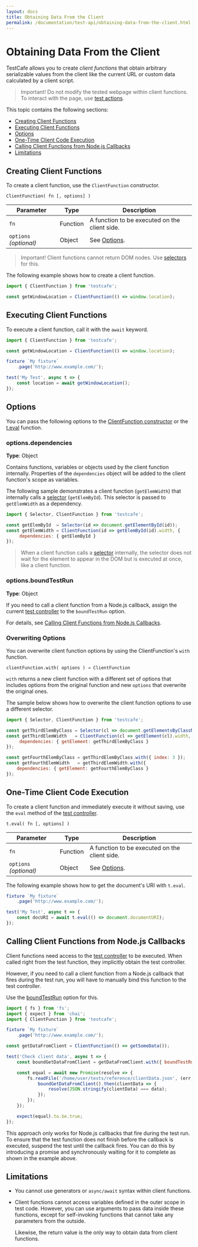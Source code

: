 ```yaml
---
layout: docs
title: Obtaining Data From the Client
permalink: /documentation/test-api/obtaining-data-from-the-client.html
---
```

# Obtaining Data From the Client

TestCafe allows you to create *client functions* that obtain arbitrary
serializable values from the client like the current URL
or custom data calculated by a client script.

> Important! Do not modify the tested webpage within client functions.
> To interact with the page, use [test actions](actions/index.md).

This topic contains the following sections:

* [Creating Client Functions](#creating-client-functions)
* [Executing Client Functions](#executing-client-functions)
* [Options](#options)
* [One-Time Client Code Execution](#one-time-client-code-execution)
* [Calling Client Functions from Node.js Callbacks](#calling-client-functions-from-nodejs-callbacks)
* [Limitations](#limitations)

## Creating Client Functions

To create a client function, use the `ClientFunction` constructor.

```text
ClientFunction( fn [, options] )
```

Parameter              | Type     | Description
---------------------- | -------- | ---------------------------------------------
`fn`                   | Function | A function to be executed on the client side.
`options` *(optional)* | Object   | See [Options](#options).

> Important! Client functions cannot return DOM nodes. Use [selectors](selecting-page-elements/selectors.md) for this.

The following example shows how to create a client function.

```js
import { ClientFunction } from 'testcafe';

const getWindowLocation = ClientFunction(() => window.location);
```

## Executing Client Functions

To execute a client function, call it with the `await` keyword.

```js
import { ClientFunction } from 'testcafe';

const getWindowLocation = ClientFunction(() => window.location);

fixture `My fixture`
    .page('http://www.example.com/');

test('My Test', async t => {
    const location = await getWindowLocation();
});
```

## Options

You can pass the following options to the
[ClientFunction constructor](#creating-client-functions) or the
[t.eval](#one-time-client-code-execution) function.
  
### options.dependencies

**Type**: Object

Contains functions, variables or objects used by the client function internally.
Properties of the `dependencies` object will be added to the client function's scope as variables.

The following sample demonstrates a client function (`getElemWidth`) that
internally calls a [selector](selecting-page-elements/selectors.md) (`getElemById`).
This selector is passed to `getElemWidth` as a dependency.

```js
import { Selector, ClientFunction } from 'testcafe';

const getElemById  = Selector(id => document.getElementById(id));
const getElemWidth = ClientFunction(id => getElemById(id).width, {
     dependencies: { getElemById }
});
```

> When a client function calls a [selector](selecting-page-elements/selectors.md) internally,
> the selector does not wait for the element to appear in the DOM
> but is executed at once, like a client function.

### options.boundTestRun

**Type**: Object

If you need to call a client function from a Node.js callback,
assign the current [test controller](test-code-structure.md#test-controller)
to the `boundTestRun` option.

For details, see [Calling Client Functions from Node.js Callbacks](#calling-client-functions-from-nodejs-callbacks).

### Overwriting Options

You can overwrite client function options by using the ClientFunction's `with` function.

```text
clientFunction.with( options ) → ClientFunction
```

`with` returns a new client function with a different set of options that includes options
from the original function and new `options` that overwrite the original ones.

The sample below shows how to overwrite the client function options to use a different selector.

```js
import { Selector, ClientFunction } from 'testcafe';

const getThirdElemByClass = Selector(cl => document.getElementsByClassName(cl), { index: 2 });
const getThirdElemWidth   = ClientFunction(cl => getElement(cl).width, {
     dependencies: { getElement: getThirdElemByClass }
});

const getFourthElemByClass = getThirdElemByClass.with({ index: 3 });
const getFourthElemWidth   = getThirdElemWidth.with({
    dependencies: { getElement: getFourthElemByClass }
});
```

## One-Time Client Code Execution

To create a client function and immediately execute it without saving,
use the `eval` method of the [test controller](test-code-structure.md#test-controller).

```text
t.eval( fn [, options] )
```

Parameter              | Type     | Description
---------------------- | -------- | --------------------------------------------------------------------------
`fn`                   | Function | A function to be executed on the client side.
`options` *(optional)* | Object   | See [Options](#options).

The following example shows how to get the document's URI with `t.eval`.

```js
fixture `My fixture`
    .page('http://www.example.com/');

test('My Test', async t => {
    const docURI = await t.eval(() => document.documentURI);
});
```

## Calling Client Functions from Node.js Callbacks

Client functions need access to the [test controller](test-code-structure.md#test-controller) to be executed.
When called right from the test function, they implicitly obtain the test controller.

However, if you need to call a client function from a Node.js callback that fires during the test run,
you will have to manually bind this function to the test controller.

Use the [boundTestRun](#optionsboundtestrun) option for this.

```js
import { fs } from 'fs';
import { expect } from 'chai';
import { ClientFunction } from 'testcafe';

fixture `My fixture`
    .page('http://www.example.com/');

const getDataFromClient = ClientFunction(() => getSomeData());

test('Check client data', async t => {
    const boundGetDataFromClient = getDataFromClient.with({ boundTestRun: t });

    const equal = await new Promise(resolve => {
        fs.readFile('/home/user/tests/reference/clientData.json', (err, data) => {
            boundGetDataFromClient().then(clientData => {
                resolve(JSON.stringify(clientData) === data);
            });
        });
    });

    expect(equal).to.be.true;
});
```

This approach only works for Node.js callbacks that fire during the test run. To ensure that the test function
does not finish before the callback is executed, suspend the test until the callback fires. You can do this
by introducing a promise and synchronously waiting for it to complete as shown in the example above.

## Limitations

* You cannot use generators or `async/await` syntax within client functions.

* Client functions cannot access variables defined in the outer scope in test code.
  However, you can use arguments to pass data inside these functions, except for self-invoking functions
  that cannot take any parameters from the outside.
  
    Likewise, the return value is the only way to obtain data from client functions.
